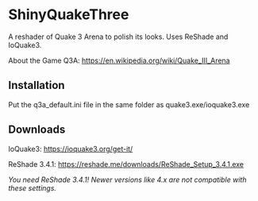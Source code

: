 # ShinyQuakeThree

A reshader of Quake 3 Arena to polish its looks. Uses ReShade and IoQuake3.

About the Game Q3A:
https://en.wikipedia.org/wiki/Quake_III_Arena

## Installation ##

Put the q3a_default.ini file in the same folder as quake3.exe/ioquake3.exe

## Downloads

IoQuake3: https://ioquake3.org/get-it/

ReShade 3.4.1: https://reshade.me/downloads/ReShade_Setup_3.4.1.exe

*You need ReShade 3.4.1! Newer versions like 4.x are not compatible with these settings.*
